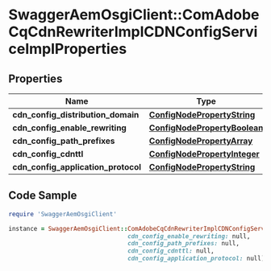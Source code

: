 # SwaggerAemOsgiClient::ComAdobeCqCdnRewriterImplCDNConfigServiceImplProperties

## Properties

Name | Type | Description | Notes
------------ | ------------- | ------------- | -------------
**cdn_config_distribution_domain** | [**ConfigNodePropertyString**](ConfigNodePropertyString.md) |  | [optional] 
**cdn_config_enable_rewriting** | [**ConfigNodePropertyBoolean**](ConfigNodePropertyBoolean.md) |  | [optional] 
**cdn_config_path_prefixes** | [**ConfigNodePropertyArray**](ConfigNodePropertyArray.md) |  | [optional] 
**cdn_config_cdnttl** | [**ConfigNodePropertyInteger**](ConfigNodePropertyInteger.md) |  | [optional] 
**cdn_config_application_protocol** | [**ConfigNodePropertyString**](ConfigNodePropertyString.md) |  | [optional] 

## Code Sample

```ruby
require 'SwaggerAemOsgiClient'

instance = SwaggerAemOsgiClient::ComAdobeCqCdnRewriterImplCDNConfigServiceImplProperties.new(cdn_config_distribution_domain: null,
                                 cdn_config_enable_rewriting: null,
                                 cdn_config_path_prefixes: null,
                                 cdn_config_cdnttl: null,
                                 cdn_config_application_protocol: null)
```


